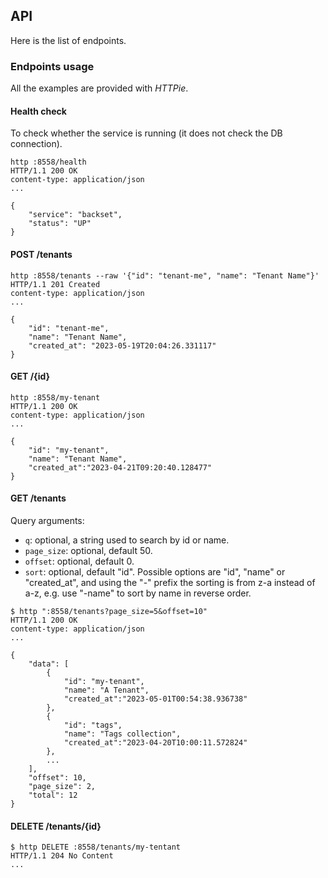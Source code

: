 ## API

Here is the list of endpoints.

### Endpoints usage

All the examples are provided with *HTTPie*.

#### Health check

To check whether the service is running (it does not check the DB connection).

```shell
http :8558/health
HTTP/1.1 200 OK
content-type: application/json
...

{
    "service": "backset",
    "status": "UP"
}
```

#### POST /tenants

```shell
http :8558/tenants --raw '{"id": "tenant-me", "name": "Tenant Name"}'
HTTP/1.1 201 Created
content-type: application/json
...

{
    "id": "tenant-me",
    "name": "Tenant Name",
    "created_at": "2023-05-19T20:04:26.331117"
}
```

#### GET /{id}

```shell
http :8558/my-tenant
HTTP/1.1 200 OK
content-type: application/json
...

{
    "id": "my-tenant",
    "name": "Tenant Name",
    "created_at":"2023-04-21T09:20:40.128477"
}
```

#### GET /tenants

Query arguments:

- `q`: optional, a string used to search by id or name.
- `page_size`: optional, default 50.
- `offset`: optional, default 0.
- `sort`: optional, default "id". Possible options are "id", "name" or "created_at",
  and using the "-" prefix the sorting is from z-a instead of a-z, e.g. use
  "-name" to sort by name in reverse order.

```shell
$ http ":8558/tenants?page_size=5&offset=10"
HTTP/1.1 200 OK
content-type: application/json
...

{
    "data": [
        {
            "id": "my-tenant",
            "name": "A Tenant",
            "created_at":"2023-05-01T00:54:38.936738"
        },
        {
            "id": "tags",
            "name": "Tags collection",
            "created_at":"2023-04-20T10:00:11.572824"
        },
        ...
    ],
    "offset": 10,
    "page_size": 2,
    "total": 12
}
```

#### DELETE /tenants/{id}

```shell
$ http DELETE :8558/tenants/my-tentant
HTTP/1.1 204 No Content
...
```
